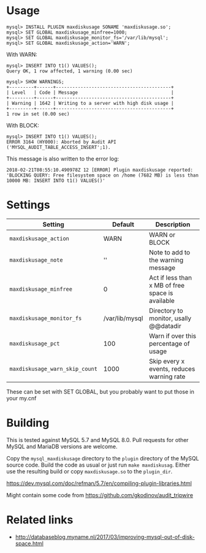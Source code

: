 # Usage
```
mysql> INSTALL PLUGIN maxdiskusage SONAME 'maxdiskusage.so';
mysql> SET GLOBAL maxdiskusage_minfree=1000;
mysql> SET GLOBAL maxdiskusage_monitor_fs='/var/lib/mysql';
mysql> SET GLOBAL maxdiskusage_action='WARN';
```

With WARN:
```
mysql> INSERT INTO t1() VALUES();
Query OK, 1 row affected, 1 warning (0.00 sec)

mysql> SHOW WARNINGS;
+---------+------+------------------------------------------+
| Level   | Code | Message                                  |
+---------+------+------------------------------------------+
| Warning | 1642 | Writing to a server with high disk usage |
+---------+------+------------------------------------------+
1 row in set (0.00 sec)
```

With BLOCK:
```
mysql> INSERT INTO t1() VALUES();
ERROR 3164 (HY000): Aborted by Audit API ('MYSQL_AUDIT_TABLE_ACCESS_INSERT';1).
```

This message is also written to the error log:
```
2018-02-21T08:55:10.490978Z 12 [ERROR] Plugin maxdiskusage reported: 'BLOCKING QUERY: Free filesystem space on /home (7682 MB) is less than 10000 MB: INSERT INTO t1() VALUES()'
```

# Settings

| Setting                        | Default        | Description                                      |
|--------------------------------|----------------|--------------------------------------------------|
| `maxdiskusage_action`          | WARN           | WARN or BLOCK                                    |
| `maxdiskusage_note`            | ''             | Note to add to the warning message               |
| `maxdiskusage_minfree`         | 0              | Act if less than x MB of free space is available |
| `maxdiskusage_monitor_fs`      | /var/lib/mysql | Directory to monitor, usally @@datadir           |
| `maxdiskusage_pct`             | 100            | Warn if over this percentage of usage            |
| `maxdiskusage_warn_skip_count` | 1000           | Skip every x events, reduces warning rate        |

These can be set with SET GLOBAL, but you probably want to put those in your my.cnf

# Building

This is tested against MySQL 5.7 and MySQL 8.0. Pull requests for other MySQL and MariaDB
versions are welcome.

Copy the `mysql_maxdiskusage` directory to the `plugin` directory of the MySQL source code.
Build the code as usual or just run `make maxdiskusag`.
Either use the resulting build or copy `maxdiskusage.so` to the `plugin_dir`.

https://dev.mysql.com/doc/refman/5.7/en/compiling-plugin-libraries.html

Might contain some code from https://github.com/gkodinov/audit_tripwire

# Related links

* http://databaseblog.myname.nl/2017/03/improving-mysql-out-of-disk-space.html
